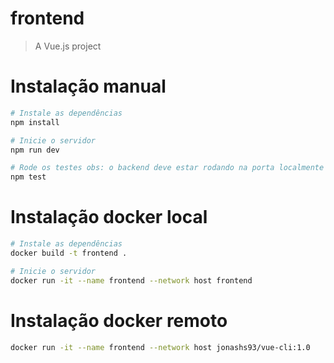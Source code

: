 # frontend

> A Vue.js project

# Instalação manual

``` bash
# Instale as dependências
npm install

# Inicie o servidor
npm run dev

# Rode os testes obs: o backend deve estar rodando na porta localmente na porta 8000
npm test
```

# Instalação docker local


``` bash
# Instale as dependências
docker build -t frontend .

# Inicie o servidor
docker run -it --name frontend --network host frontend

```

# Instalação docker remoto

```bash
docker run -it --name frontend --network host jonashs93/vue-cli:1.0
```
